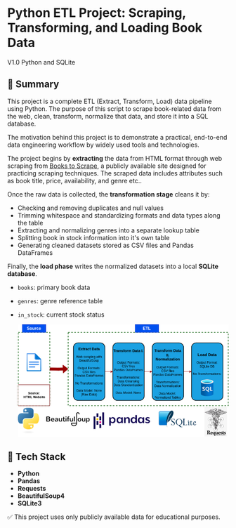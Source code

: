 # Python ETL Project: Scraping, Transforming, and Loading Book Data

V1.0 Python and SQLite

## 📌 Summary

This project is a complete ETL (Extract, Transform, Load) data pipeline using Python. The purpose of this script to scrape book-related data from the web, clean, transform, normalize that data, and store it into a SQL database.

The motivation behind this project is to demonstrate a practical, end-to-end data engineering workflow by widely used tools and technologies.

The project begins by **extracting** the data from HTML format through web scraping from [Books to Scrape](http://books.toscrape.com), a publicly available site designed for practicing scraping techniques. The scraped data includes attributes such as book title, price, availability, and genre etc..

Once the raw data is collected, the **transformation stage** cleans it by:

- Checking and removing duplicates and null values  
- Trimming whitespace and standardizing formats and data types along the table 
- Extracting and normalizing genres into a separate lookup table  
- Splitting book in stock information into it's own table 
- Generating cleaned datasets stored as CSV files and Pandas DataFrames

Finally, the **load phase** writes the normalized datasets into a local **SQLite database**.

- `books`: primary book data
- `genres`: genre reference table  
- `in_stock`: current stock status

  ![ETL Pipeline Diagram](v1_sqlite/docs/etl_figure.png)

## 🧰 Tech Stack
- **Python**
- **Pandas** 
- **Requests**
- **BeautifulSoup4**
- **SQLite3** 

✅ This project uses only publicly available data for educational purposes.
